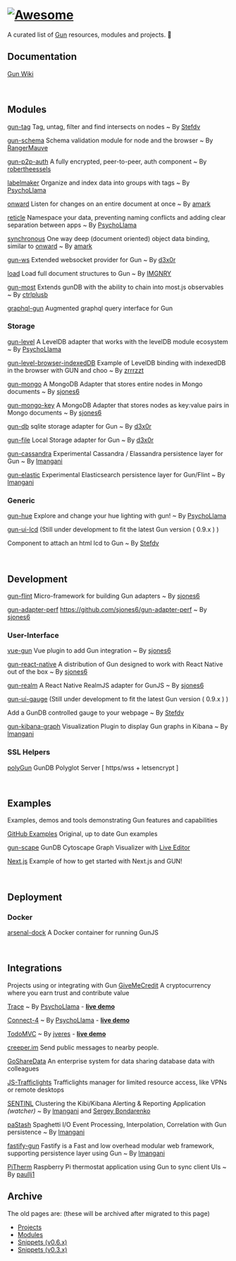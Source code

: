 # [![Awesome](https://awesome.re/badge.svg)](https://awesome.re)
A curated list of [Gun](https://github.com/amark/gun) resources, modules and projects.  :gun: 

## Documentation
[Gun Wiki](https://github.com/amark/gun/wiki/)

<br>

## Modules

[gun-tag](https://www.npmjs.com/package/gun-tag)
Tag, untag, filter and find intersects on nodes ~ By [Stefdv](https://github.com/stefdv)

[gun-schema](https://github.com/gundb/gun-schema)
Schema validation module for node and the browser ~ By [RangerMauve](https://github.com/RangerMauve)

[gun-p2p-auth](https://github.com/swifty/gun-p2p-auth)
A fully encrypted, peer-to-peer, auth component ~ By [robertheessels](https://github.com/robertheessels)

[labelmaker](https://github.com/PsychoLlama/labelmaker)
Organize and index data into groups with tags ~ By [PsychoLlama](https://github.com/PsychoLlama)

[onward](https://github.com/gundb/onward)
Listen for changes on an entire document at once ~ By [amark](https://github.com/amark)

[reticle](https://github.com/PsychoLlama/Reticle)
Namespace your data, preventing naming conflicts and adding clear separation between apps ~ By [PsychoLlama](https://github.com/PsychoLlama)

[synchronous](https://github.com/gundb/synchronous)
One way deep (document oriented) object data binding, similar to [onward](https://github.com/gundb/onward) ~ By [amark](https://github.com/amark)

[gun-ws](https://github.com/d3x0r/gun-ws)
Extended websocket provider for Gun ~ By [d3x0r](https://github.com/d3x0r)

[load](https://github.com/IMGNRY/load)
Load full document structures to Gun ~ By [IMGNRY](https://github.com/IMGNRY)

[gun-most](https://github.com/ctrlplusb/gun-most)
Extends gunDB with the ability to chain into most.js observables ~ By [ctrlplusb](https://github.com/ctrlplusb)

[graphql-gun](https://github.com/brysgo/graphql-gun)
Augmented graphql query interface for Gun

### Storage
[gun-level](https://github.com/PsychoLlama/gun-level)
A LevelDB adapter that works with the levelDB module ecosystem ~ By [PsychoLlama](https://github.com/PsychoLlama)

[gun-level-browser-indexedDB](https://github.com/zrrrzzt/choo-gun-leveldb-test)
Example of LevelDB binding with indexedDB in the browser with GUN and choo ~ By [zrrrzzt](https://github.com/zrrrzzt)

[gun-mongo](https://github.com/sjones6/gun-mongo)
A MongoDB Adapter that stores entire nodes in Mongo documents ~ By [sjones6](https://github.com/sjones6)

[gun-mongo-key](https://github.com/sjones6/gun-mongo-key)
A MongoDB Adapter that stores nodes as key:value pairs in Mongo documents ~ By [sjones6](https://github.com/sjones6)

[gun-db](https://github.com/d3x0r/gun-db)
sqlite storage adapter for Gun ~ By [d3x0r](https://github.com/d3x0r)

[gun-file](https://github.com/d3x0r/gun-file)
Local Storage adapter for Gun ~ By [d3x0r](https://github.com/d3x0r)

[gun-cassandra](https://github.com/lmangani/gun-cassandra)
Experimental Cassandra / Elassandra persistence layer for Gun ~ By [lmangani](https://github.com/lmangani)

[gun-elastic](https://github.com/lmangani/gun-elastic)
Experimental Elasticsearch persistence layer for Gun/Flint ~ By [lmangani](https://github.com/lmangani)

### Generic
[gun-hue](https://github.com/PsychoLlama/gun-hue)
Explore and change your hue lighting with gun! ~ By [PsychoLlama](https://github.com/PsychoLlama)

[gun-ui-lcd](https://github.com/Stefdv/gun-ui-lcd) 
(Still under development to fit the latest Gun version ( 0.9.x ) )

Component to attach an html lcd to Gun ~ By [Stefdv](https://github.com/Stefdv)

<br>

## Development

[gun-flint](https://github.com/sjones6/gun-flint)
Micro-framework for building Gun adapters ~ By [sjones6](https://github.com/sjones6)

[gun-adapter-perf](https://github.com/sjones6/gun-adapter-perf)
https://github.com/sjones6/gun-adapter-perf ~ By [sjones6](https://github.com/sjones6)

### User-Interface
[vue-gun](https://github.com/sjones6/vue-gun)
Vue plugin to add Gun integration ~ By [sjones6](https://github.com/sjones6)

[gun-react-native](https://github.com/sjones6/gun-react-native)
A distribution of Gun designed to work with React Native out of the box ~ By [sjones6](https://github.com/sjones6)

[gun-realm](https://github.com/sjones6/gun-realm)
A React Native RealmJS adapter for GunJS ~ By [sjones6](https://github.com/sjones6)

[gun-ui-gauge](https://github.com/Stefdv/gun-ui-gauge)
(Still under development to fit the latest Gun version ( 0.9.x ) )

Add a GunDB controlled gauge to your webpage ~ By [Stefdv](https://github.com/Stefdv)

[gun-kibana-graph](https://github.com/lmangani/kibana_graph)
Visualization Plugin to display Gun graphs in Kibana ~ By [lmangani](https://github.com/lmangani)


### SSL Helpers
[polyGun](https://github.com/lmangani/polyGun-letsencrypt)
GunDB Polyglot Server [ https/wss + letsencrypt ]


<br>

## Examples
Examples, demos and tools demonstrating Gun features and capabilities

[GitHub Examples](https://github.com/amark/gun/tree/master/examples)
Original, up to date Gun examples

[gun-scape](https://github.com/lmangani/gun-scape)
GunDB Cytoscape Graph Visualizer with [Live Editor](https://goo.gl/qDTBx7)

[Next.js](https://github.com/zrrrzzt/gun-next-example)
Example of how to get started with Next.js and GUN!

<br>

## Deployment
### Docker
[arsenal-dock](https://github.com/sjones6/arsenal-dock)
A Docker container for running GunJS

<br>

## Integrations
Projects using or integrating with Gun
[GiveMeCredit](https://github.com/GiveMeCredit/extension)
A cryptocurrency where you earn trust and contribute value

[Trace](https://github.com/PsychoLlama/Trace) 
~ By [PsychoLlama](https://github.com/PsychoLlama) - **[live demo](http://trace.gundb.io)**

[Connect-4](https://github.com/PsychoLlama/connect-four) 
~ By [PsychoLlama](https://github.com/PsychoLlama) - **[live demo](https://gun-c4.herokuapp.com/)**

[TodoMVC](https://github.com/jveres/todomvc) 
~ By [jveres](https://github.com/jveres) - **[live demo](http://todos.loqali.com/)**

[creeper.im](https://creeper.im)
Send public messages to nearby people.

[GoShareData](https://github.com/zubairq/GoShareData)
An enterprise system for data sharing database data with colleagues 

[JS-Trafficlights](https://github.com/niccord/js-trafficlights)
Trafficlights manager for limited resource access, like VPNs or remote desktops

[SENTINL](https://github.com/sirensolutions/sentinl)
Clustering the Kibi/Kibana Alerting & Reporting Application _(watcher)_ ~ By [lmangani](https://github.com/lmangani) and [Sergey Bondarenko](https://github.com/sergibondarenko)

[paStash](https://github.com/sipcapture/paStash)
Spaghetti I/O Event Processing, Interpolation, Correlation with Gun persistence ~ By [lmangani](https://github.com/lmangani)

[fastify-gun](https://github.com/lmangani/fastify-gun)
Fastify is a Fast and low overhead modular web framework, supporting persistence layer using Gun ~ By [lmangani](https://github.com/lmangani)

[PiTherm](https://github.com/paullj1/PiTherm)
Raspberry Pi thermostat application using Gun to sync client UIs ~ By [paullj1](https://github.com/paullj1)

## Archive

The old pages are: (these will be archived after migrated to this page)

 - [Projects](https://github.com/amark/gun/wiki/Projects)
 - [Modules](https://github.com/amark/gun/wiki/Modules)
 - [Snippets (v0.6.x)](https://github.com/amark/gun/wiki/Snippets-(v0.6.x))
 - [Snippets (v0.3.x)](https://github.com/amark/gun/wiki/Snippets-(v0.3.x))